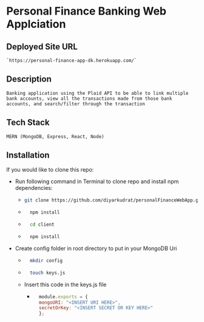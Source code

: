 # Personal Finance Banking Web Applciation

## Deployed Site URL
    `https://personal-finance-app-dk.herokuapp.com/`

## Description
    Banking application using the Plaid API to be able to link multiple bank accounts, view all the transactions made from those bank accounts, and search/filter through the transaction

## Tech Stack
    MERN (MongoDB, Express, React, Node)

## Installation
If you would like to clone this repo:
- Run following command in Terminal to clone repo and install npm dependencies:
    -   ```bash
        git clone https://github.com/diyarkudrat/personalFinanceWebApp.git
        ```
    - ```bash
        npm install
        ```
    - ```bash
        cd client
        ```
    - ```bash
        npm install
        ```
- Create config folder in root directory to put in your MongoDB Uri
    - ```bash
        mkdir config
        ```
    - ```bash
        touch keys.js
        ```
    - Insert this code in the keys.js file
        - ```javascript
            module.exports = {
            mongoURI: "<INSERT URI HERE>",
            secretOrKey: "<INSERT SECRET OR KEY HERE>"
            };
            ```
    